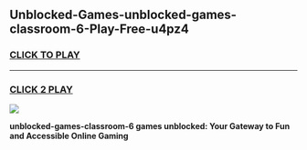 
## Unblocked-Games-unblocked-games-classroom-6-Play-Free-u4pz4
<h3>
<a href="https://premium76.site?title=unblocked-games-classroom-6&ref=09A">CLICK TO PLAY</a></h3>
<hr>

<h3>
<a href="https://premium76.site?title=unblocked-games-classroom-6&ref=09A">CLICK 2 PLAY</a>
  
</h3>

<a href="https://premium76.site?title=unblocked-games-classroom-6&ref=09A"><img src="https://clearcache.store/games.png"></a>


**unblocked-games-classroom-6 games unblocked: Your Gateway to Fun and Accessible Online Gaming**
